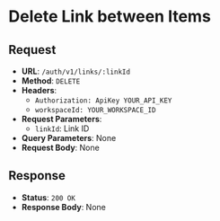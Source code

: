 # Delete Link between Items

## Request
* **URL**: `/auth/v1/links/:linkId`
* **Method**: `DELETE`
* **Headers**:
    * `Authorization: ApiKey YOUR_API_KEY`
    * `workspaceId: YOUR_WORKSPACE_ID`
* **Request Parameters**:
    * `linkId`: Link ID
* **Query Parameters**: None
* **Request Body**: None
## Response
* **Status**: `200 OK`
* **Response Body**:
None
